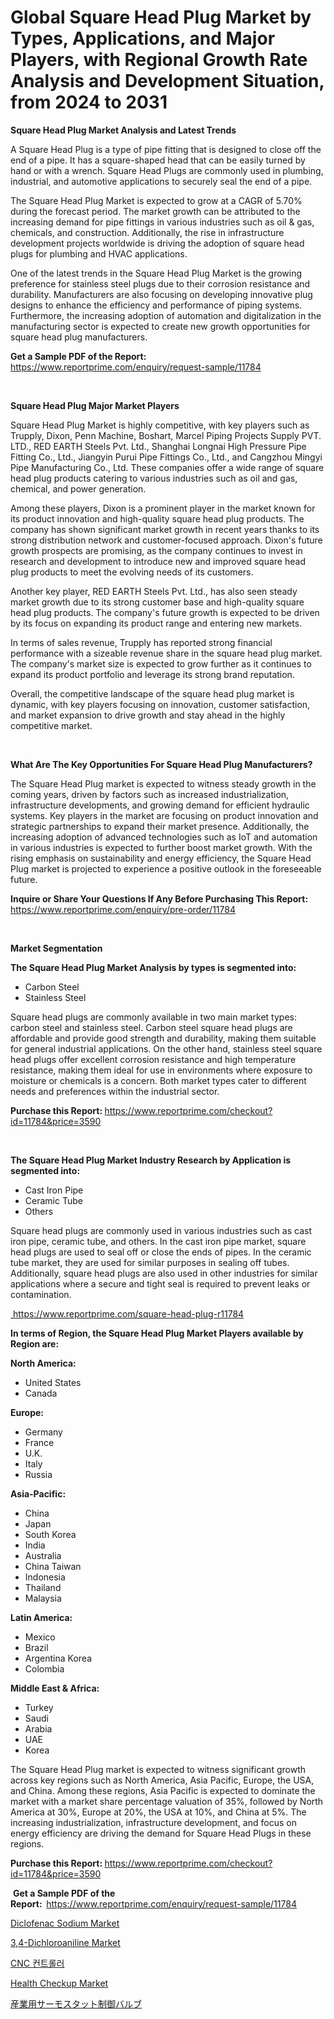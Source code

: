 <p><h1>Global Square Head Plug Market by Types, Applications, and Major Players, with Regional Growth Rate Analysis and Development Situation, from 2024 to 2031</h1></p><p><strong>Square Head Plug Market Analysis and Latest Trends</strong></p>
<p><p>A Square Head Plug is a type of pipe fitting that is designed to close off the end of a pipe. It has a square-shaped head that can be easily turned by hand or with a wrench. Square Head Plugs are commonly used in plumbing, industrial, and automotive applications to securely seal the end of a pipe.</p><p>The Square Head Plug Market is expected to grow at a CAGR of 5.70% during the forecast period. The market growth can be attributed to the increasing demand for pipe fittings in various industries such as oil & gas, chemicals, and construction. Additionally, the rise in infrastructure development projects worldwide is driving the adoption of square head plugs for plumbing and HVAC applications.</p><p>One of the latest trends in the Square Head Plug Market is the growing preference for stainless steel plugs due to their corrosion resistance and durability. Manufacturers are also focusing on developing innovative plug designs to enhance the efficiency and performance of piping systems. Furthermore, the increasing adoption of automation and digitalization in the manufacturing sector is expected to create new growth opportunities for square head plug manufacturers.</p></p>
<p><strong>Get a Sample PDF of the Report:&nbsp;</strong> <a href="https://www.reportprime.com/enquiry/request-sample/11784">https://www.reportprime.com/enquiry/request-sample/11784</a></p>
<p>&nbsp;</p>
<p><strong>Square Head Plug Major Market Players</strong></p>
<p><p>Square Head Plug Market is highly competitive, with key players such as Trupply, Dixon, Penn Machine, Boshart, Marcel Piping Projects Supply PVT. LTD., RED EARTH Steels Pvt. Ltd., Shanghai Longnai High Pressure Pipe Fitting Co., Ltd., Jiangyin Purui Pipe Fittings Co., Ltd., and Cangzhou Mingyi Pipe Manufacturing Co., Ltd. These companies offer a wide range of square head plug products catering to various industries such as oil and gas, chemical, and power generation.</p><p>Among these players, Dixon is a prominent player in the market known for its product innovation and high-quality square head plug products. The company has shown significant market growth in recent years thanks to its strong distribution network and customer-focused approach. Dixon's future growth prospects are promising, as the company continues to invest in research and development to introduce new and improved square head plug products to meet the evolving needs of its customers.</p><p>Another key player, RED EARTH Steels Pvt. Ltd., has also seen steady market growth due to its strong customer base and high-quality square head plug products. The company's future growth is expected to be driven by its focus on expanding its product range and entering new markets.</p><p>In terms of sales revenue, Trupply has reported strong financial performance with a sizeable revenue share in the square head plug market. The company's market size is expected to grow further as it continues to expand its product portfolio and leverage its strong brand reputation.</p><p>Overall, the competitive landscape of the square head plug market is dynamic, with key players focusing on innovation, customer satisfaction, and market expansion to drive growth and stay ahead in the highly competitive market.</p></p>
<p>&nbsp;</p>
<p><strong>What Are The Key Opportunities For Square Head Plug Manufacturers?</strong></p>
<p><p>The Square Head Plug market is expected to witness steady growth in the coming years, driven by factors such as increased industrialization, infrastructure developments, and growing demand for efficient hydraulic systems. Key players in the market are focusing on product innovation and strategic partnerships to expand their market presence. Additionally, the increasing adoption of advanced technologies such as IoT and automation in various industries is expected to further boost market growth. With the rising emphasis on sustainability and energy efficiency, the Square Head Plug market is projected to experience a positive outlook in the foreseeable future.</p></p>
<p><strong>Inquire or Share Your Questions If Any Before Purchasing This Report:</strong> <a href="https://www.reportprime.com/enquiry/pre-order/11784">https://www.reportprime.com/enquiry/pre-order/11784</a></p>
<p>&nbsp;</p>
<p><strong>Market Segmentation</strong></p>
<p><strong>The Square Head Plug Market Analysis by types is segmented into:</strong></p>
<p><ul><li>Carbon Steel</li><li>Stainless Steel</li></ul></p>
<p><p>Square head plugs are commonly available in two main market types: carbon steel and stainless steel. Carbon steel square head plugs are affordable and provide good strength and durability, making them suitable for general industrial applications. On the other hand, stainless steel square head plugs offer excellent corrosion resistance and high temperature resistance, making them ideal for use in environments where exposure to moisture or chemicals is a concern. Both market types cater to different needs and preferences within the industrial sector.</p></p>
<p><strong>Purchase this Report:&nbsp;</strong><a href="https://www.reportprime.com/checkout?id=11784&price=3590">https://www.reportprime.com/checkout?id=11784&price=3590</a></p>
<p>&nbsp;</p>
<p><strong>The Square Head Plug Market Industry Research by Application is segmented into:</strong></p>
<p><ul><li>Cast Iron Pipe</li><li>Ceramic Tube</li><li>Others</li></ul></p>
<p><p>Square head plugs are commonly used in various industries such as cast iron pipe, ceramic tube, and others. In the cast iron pipe market, square head plugs are used to seal off or close the ends of pipes. In the ceramic tube market, they are used for similar purposes in sealing off tubes. Additionally, square head plugs are also used in other industries for similar applications where a secure and tight seal is required to prevent leaks or contamination.</p></p>
<p><a href="https://www.reportprime.com/square-head-plug-r11784">&nbsp;https://www.reportprime.com/square-head-plug-r11784</a></p>
<p><strong>In terms of Region, the Square Head Plug Market Players available by Region are:</strong></p>
<p>
    <p> <strong> North America: </strong>
        <ul>
            <li>United States</li>
            <li>Canada</li>
        </ul>
        </p> 
    <p> <strong> Europe: </strong>
        <ul>
            <li>Germany</li>
            <li>France</li>
            <li>U.K.</li>
            <li>Italy</li>
            <li>Russia</li>
        </ul>
        </p> 
    <p> <strong> Asia-Pacific: </strong>
        <ul>
            <li>China</li>
            <li>Japan</li>
            <li>South Korea</li>
            <li>India</li>
            <li>Australia</li>
            <li>China Taiwan</li>
            <li>Indonesia</li>
            <li>Thailand</li>
            <li>Malaysia</li>
        </ul>
        </p> 
    <p> <strong> Latin America: </strong>
        <ul>
            <li>Mexico</li>
            <li>Brazil</li>
            <li>Argentina Korea</li>
            <li>Colombia</li>
        </ul>
        </p> 
    <p> <strong> Middle East & Africa: </strong>
        <ul>
            <li>Turkey</li>
            <li>Saudi</li>
            <li>Arabia</li>
            <li>UAE</li>
            <li>Korea</li>
        </ul>
    </p>
    </p>
<p><p>The Square Head Plug market is expected to witness significant growth across key regions such as North America, Asia Pacific, Europe, the USA, and China. Among these regions, Asia Pacific is expected to dominate the market with a market share percentage valuation of 35%, followed by North America at 30%, Europe at 20%, the USA at 10%, and China at 5%. The increasing industrialization, infrastructure development, and focus on energy efficiency are driving the demand for Square Head Plugs in these regions.</p></p>
<p><strong>Purchase this Report: </strong><a href="https://www.reportprime.com/checkout?id=11784&price=3590">https://www.reportprime.com/checkout?id=11784&price=3590</a></p>
<p>&nbsp;<strong>Get a Sample PDF of the Report:&nbsp;&nbsp;</strong><a href="https://www.reportprime.com/enquiry/request-sample/11784">https://www.reportprime.com/enquiry/request-sample/11784</a></p>
<p><strong></strong></p>
<p><p><a href="https://www.linkedin.com/pulse/diclofenac-sodium-market-research-report-includes-analysis-vpucc">Diclofenac Sodium Market</a></p><p><a href="https://medium.com/@emilyarnold76/insights-into-the-3-4-dichloroaniline-industry-market-financial-status-market-size-and-revenue-d349306d42c2">3,4-Dichloroaniline Market</a></p><p><a href="https://medium.com/@seblakkw1_23574/%EA%B8%80%EB%A1%9C%EB%B2%8C-cnc-%EC%BB%A8%ED%8A%B8%EB%A1%A4%EB%9F%AC-%EC%8B%9C%EC%9E%A5-%EC%8B%9C%EC%9E%A5-%EC%A0%90%EC%9C%A0%EC%9C%A8-%EC%8B%9C%EC%9E%A5-%EB%8F%99%ED%96%A5-%EB%B0%8F-%EB%AF%B8%EB%9E%98-%EC%84%B1%EC%9E%A5-%ED%83%90%EC%83%89-823565c81a09">CNC 컨트롤러</a></p><p><a href="https://issuu.com/reportprime-2/docs/health-checkup-market-size-2030.pptx">Health Checkup Market</a></p><p><a href="https://medium.com/@velmabcooper52024/%E3%82%B0%E3%83%AD%E3%83%BC%E3%83%90%E3%83%AB%E7%94%A3%E6%A5%AD%E7%94%A8%E3%82%B5%E3%83%BC%E3%83%A2%E3%82%B9%E3%82%BF%E3%83%83%E3%83%88%E5%88%B6%E5%BE%A1%E5%BC%81%E5%B8%82%E5%A0%B4-%E5%B8%82%E5%A0%B4%E3%82%B7%E3%82%A7%E3%82%A2-%E5%B8%82%E5%A0%B4%E3%83%88%E3%83%AC%E3%83%B3%E3%83%89-%E3%81%8A%E3%82%88%E3%81%B3%E5%B0%86%E6%9D%A5%E3%81%AE%E6%88%90%E9%95%B7%E3%81%AE%E6%8E%A2%E7%B4%A2-d1cace45d75c">産業用サーモスタット制御バルブ</a></p></p>